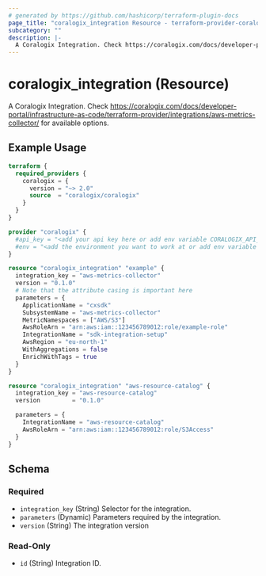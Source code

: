 ```yaml
---
# generated by https://github.com/hashicorp/terraform-plugin-docs
page_title: "coralogix_integration Resource - terraform-provider-coralogix"
subcategory: ""
description: |-
  A Coralogix Integration. Check https://coralogix.com/docs/developer-portal/infrastructure-as-code/terraform-provider/integrations/aws-metrics-collector/ for available options.
---
```


# coralogix_integration (Resource)

A Coralogix Integration. Check https://coralogix.com/docs/developer-portal/infrastructure-as-code/terraform-provider/integrations/aws-metrics-collector/ for available options.

## Example Usage

```terraform
terraform {
  required_providers {
    coralogix = {
      version = "~> 2.0"
      source  = "coralogix/coralogix"
    }
  }
}

provider "coralogix" {
  #api_key = "<add your api key here or add env variable CORALOGIX_API_KEY>"
  #env = "<add the environment you want to work at or add env variable CORALOGIX_ENV>"
}

resource "coralogix_integration" "example" {
  integration_key = "aws-metrics-collector"
  version = "0.1.0"
  # Note that the attribute casing is important here
  parameters = {
    ApplicationName = "cxsdk"
    SubsystemName = "aws-metrics-collector"
    MetricNamespaces = ["AWS/S3"]
    AwsRoleArn = "arn:aws:iam::123456789012:role/example-role"
    IntegrationName = "sdk-integration-setup"
    AwsRegion = "eu-north-1"
    WithAggregations = false
    EnrichWithTags = true
  }
}

resource "coralogix_integration" "aws-resource-catalog" {
  integration_key = "aws-resource-catalog"
  version         = "0.1.0"

  parameters = {
    IntegrationName = "aws-resource-catalog"
    AwsRoleArn = "arn:aws:iam::123456789012:role/S3Access"
  }
}
```

<!-- schema generated by tfplugindocs -->
## Schema

### Required

- `integration_key` (String) Selector for the integration.
- `parameters` (Dynamic) Parameters required by the integration.
- `version` (String) The integration version

### Read-Only

- `id` (String) Integration ID.
